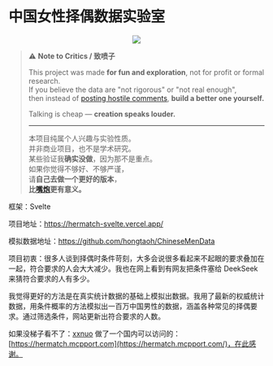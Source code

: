 # 中国女性择偶数据实验室

<p align="center">
  <img src="https://img.shields.io/badge/NOTE%20TO%20CRITICS-%E8%87%B4%E5%96%B7%E5%AD%90-red?style=for-the-badge" />
</p>

> ⚠️ **Note to Critics / 致喷子**
>
> This project was made **for fun and exploration**, not for profit or formal research.  
> If you believe the data are "not rigorous" or "not real enough",  
> then instead of [posting hostile comments](https://linux.do/t/topic/1031157/10), **build a better one yourself.**
>
> Talking is cheap — **creation speaks louder.**
>
> ---
>
> 本项目纯属个人兴趣与实验性质。  
> 并非商业项目，也不是学术研究。  
> 某些验证我**确实没做**，因为那不是重点。  
> 如果你觉得不够好、不够严谨，  
> 请**自己去做一个更好的版本**，  
> **比[嘴炮](https://linux.do/t/topic/1031157/10)更有意义。**

框架：Svelte

项目地址：https://hermatch-svelte.vercel.app/

模拟数据地址：https://github.com/hongtaoh/ChineseMenData

项目初衷：很多人谈到择偶时条件苛刻，大多会说很多看起来不起眼的要求叠加在一起，符合要求的人会大大减少。我也在网上看到有网友把条件塞给 DeekSeek 来猜符合要求的人有多少。

我觉得更好的方法是在真实统计数据的基础上模拟出数据。我用了最新的权威统计数据，用条件概率的方法模拟出一百万中国男性的数据，涵盖各种常见的择偶要求。通过筛选条件，网站更新出符合要求的人数。

如果没梯子看不了：[xxnuo](https://github.com/xxnuo) 做了一个国内可以访问的：[https://hermatch.mcpport.com](https://hermatch.mcpport.com/)，在此感谢。
